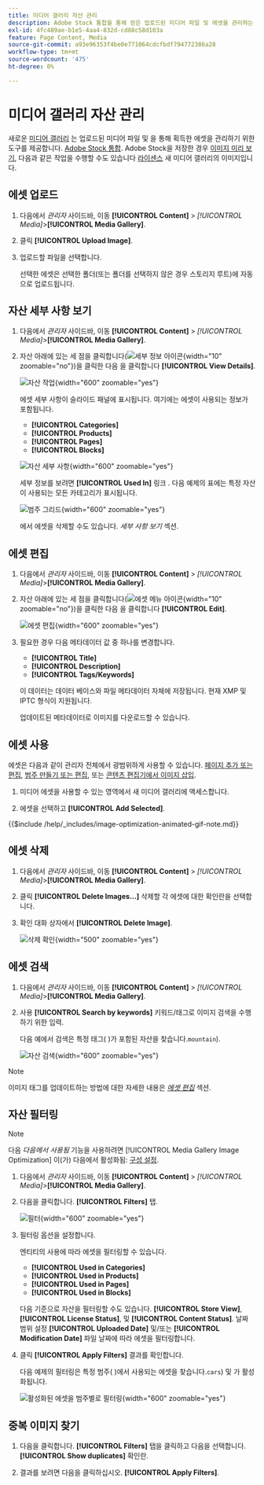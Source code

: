```yaml
---
title: 미디어 갤러리 자산 관리
description: Adobe Stock 통합을 통해 얻은 업로드된 미디어 파일 및 에셋을 관리하는 방법을 알아봅니다.
exl-id: 4fc489ae-b1e5-4aa4-832d-cd88c58d103a
feature: Page Content, Media
source-git-commit: a93e96353f4be0e771064cdcfbdf794772386a28
workflow-type: tm+mt
source-wordcount: '475'
ht-degree: 0%

---
```


# 미디어 갤러리 자산 관리

새로운 [미디어 갤러리](media-gallery.md) 는 업로드된 미디어 파일 및 을 통해 획득한 에셋을 관리하기 위한 도구를 제공합니다. [Adobe Stock 통합](adobe-stock.md). Adobe Stock을 저장한 경우 [이미지 미리 보기](adobe-stock-save-preview.md), 다음과 같은 작업을 수행할 수도 있습니다 [라이센스](adobe-stock-license-image.md) 새 미디어 갤러리의 이미지입니다.

## 에셋 업로드

1. 다음에서 _관리자_ 사이드바, 이동 **[!UICONTROL Content]** > _[!UICONTROL Media]_>**[!UICONTROL Media Gallery]**.

1. 클릭 **[!UICONTROL Upload Image]**.

1. 업로드할 파일을 선택합니다.

   선택한 에셋은 선택한 폴더(또는 폴더를 선택하지 않은 경우 스토리지 루트)에 자동으로 업로드됩니다.

## 자산 세부 사항 보기

1. 다음에서 _관리자_ 사이드바, 이동 **[!UICONTROL Content]** > _[!UICONTROL Media]_>**[!UICONTROL Media Gallery]**.

1. 자산 아래에 있는 세 점을 클릭합니다(![세부 정보 아이콘](./assets/media-gallery-asset-menu-icon.png){width="10" zoomable="no"})을 클릭한 다음 을 클릭합니다 **[!UICONTROL View Details]**.

   ![자산 작업](./assets/media-gallery-asset-actions.png){width="600" zoomable="yes"}

   에셋 세부 사항이 슬라이드 패널에 표시됩니다. 여기에는 에셋이 사용되는 정보가 포함됩니다.

   - **[!UICONTROL Categories]**
   - **[!UICONTROL Products]**
   - **[!UICONTROL Pages]**
   - **[!UICONTROL Blocks]**

   ![자산 세부 사항](./assets/media-gallery-asset-details.png){width="600" zoomable="yes"}

   세부 정보를 보려면 **[!UICONTROL Used In]** 링크 . 다음 예제의 표에는 특정 자산이 사용되는 모든 카테고리가 표시됩니다.

   ![범주 그리드](./assets/media-gallery-asset-categories.png){width="600" zoomable="yes"}

   에서 에셋을 삭제할 수도 있습니다. _세부 사항 보기_ 섹션.

## 에셋 편집

1. 다음에서 _관리자_ 사이드바, 이동 **[!UICONTROL Content]** > _[!UICONTROL Media]_>**[!UICONTROL Media Gallery]**.

1. 자산 아래에 있는 세 점을 클릭합니다(![에셋 메뉴 아이콘](./assets/media-gallery-asset-menu-icon.png){width="10" zoomable="no"})을 클릭한 다음 을 클릭합니다 **[!UICONTROL Edit]**.

   ![에셋 편집](./assets/media-gallery-edit-asset.png){width="600" zoomable="yes"}

1. 필요한 경우 다음 메타데이터 값 중 하나를 변경합니다.

   - **[!UICONTROL Title]**
   - **[!UICONTROL Description]**
   - **[!UICONTROL Tags/Keywords]**

   이 데이터는 데이터 베이스와 파일 메타데이터 자체에 저장됩니다. 현재 XMP 및 IPTC 형식이 지원됩니다.

   업데이트된 메타데이터로 이미지를 다운로드할 수 있습니다.

## 에셋 사용

에셋은 다음과 같이 관리자 전체에서 광범위하게 사용할 수 있습니다. [페이지 추가 또는 편집](page-add.md), [범주 만들기 또는 편집](../catalog/category-create.md), 또는 [콘텐츠 편집기에서 이미지 삽입](editor-insert-image.md).

1. 미디어 에셋을 사용할 수 있는 영역에서 새 미디어 갤러리에 액세스합니다.

1. 에셋을 선택하고 **[!UICONTROL Add Selected]**.

{{$include /help/_includes/image-optimization-animated-gif-note.md}}

## 에셋 삭제

1. 다음에서 _관리자_ 사이드바, 이동 **[!UICONTROL Content]** > _[!UICONTROL Media]_>**[!UICONTROL Media Gallery]**.

1. 클릭 **[!UICONTROL Delete Images...]** 삭제할 각 에셋에 대한 확인란을 선택합니다.

1. 확인 대화 상자에서 **[!UICONTROL Delete Image]**.

   ![삭제 확인](./assets/media-gallery-bulk-delete-confirm.png){width="500" zoomable="yes"}

## 에셋 검색

1. 다음에서 _관리자_ 사이드바, 이동 **[!UICONTROL Content]** > _[!UICONTROL Media]_>**[!UICONTROL Media Gallery]**.

1. 사용 **[!UICONTROL Search by keywords]** 키워드/태그로 이미지 검색을 수행하기 위한 입력.

   다음 예에서 검색은 특정 태그( )가 포함된 자산을 찾습니다.`mountain`).

   ![자산 검색](./assets/media-gallery-asset-search.png){width="600" zoomable="yes"}

>[!NOTE]
>
>이미지 태그를 업데이트하는 방법에 대한 자세한 내용은 _[에셋 편집](#edit-an-asset)_ 섹션.

## 자산 필터링

>[!NOTE]
>
>다음 _다음에서 사용됨_ 기능을 사용하려면 [!UICONTROL Media Gallery Image Optimization] 이(가) 다음에서 활성화됨: [구성 설정](media-gallery-image-optimization.md).

1. 다음에서 _관리자_ 사이드바, 이동 **[!UICONTROL Content]** > _[!UICONTROL Media]_>**[!UICONTROL Media Gallery]**.

1. 다음을 클릭합니다. **[!UICONTROL Filters]** 탭.

   ![필터](./assets/media-gallery-filters.png){width="600" zoomable="yes"}

1. 필터링 옵션을 설정합니다.

   엔티티의 사용에 따라 에셋을 필터링할 수 있습니다.

   - **[!UICONTROL Used in Categories]**
   - **[!UICONTROL Used in Products]**
   - **[!UICONTROL Used in Pages]**
   - **[!UICONTROL Used in Blocks]**

   다음 기준으로 자산을 필터링할 수도 있습니다. **[!UICONTROL Store View]**, **[!UICONTROL License Status]**, 및 **[!UICONTROL Content Status]**. 날짜 범위 설정 **[!UICONTROL Uploaded Date]** 및/또는 **[!UICONTROL Modification Date]** 파일 날짜에 따라 에셋을 필터링합니다.

1. 클릭 **[!UICONTROL Apply Filters]** 결과를 확인합니다.

   다음 예제의 필터링은 특정 범주( )에서 사용되는 에셋을 찾습니다.`cars`) 및 가 활성화됩니다.

   ![활성화된 에셋을 범주별로 필터링](./assets/media-gallery-filter-by-category.png){width="600" zoomable="yes"}

## 중복 이미지 찾기

1. 다음을 클릭합니다. **[!UICONTROL Filters]** 탭을 클릭하고 다음을 선택합니다. **[!UICONTROL Show duplicates]** 확인란.

1. 결과를 보려면 다음을 클릭하십시오. **[!UICONTROL Apply Filters]**.
